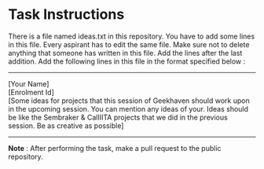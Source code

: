 # Task Instructions
There is a file named ideas.txt in this repository. You have to add some lines in this file. Every aspirant has to edit the same file. Make sure not to delete anything that someone has written in this file. Add the lines after the last addition. Add the following lines in this file in the format specified below :

*************************************
[Your Name] <br>
[Enrolment Id] <br>
[Some ideas for projects that this session of Geekhaven should work upon in the upcoming session. You can mention any ideas of your. Ideas should be like the Sembraker & CalIIITA projects that we did in the previous session. Be as creative as possible]
___
**Note** : After performing the task, make a pull request to the public repository.